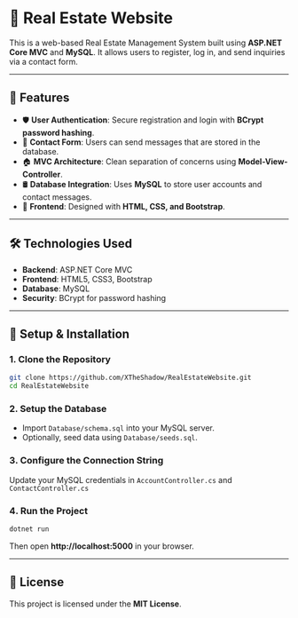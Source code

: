 # 🏡 Real Estate Website

This is a web-based Real Estate Management System built using **ASP.NET Core MVC** and **MySQL**. It allows users to register, log in, and send inquiries via a contact form.

---

## 📌 Features

- 🛡 **User Authentication**: Secure registration and login with **BCrypt password hashing**.
- 📧 **Contact Form**: Users can send messages that are stored in the database.
- 🏠 **MVC Architecture**: Clean separation of concerns using **Model-View-Controller**.
- 🛢 **Database Integration**: Uses **MySQL** to store user accounts and contact messages.
- 🎨 **Frontend**: Designed with **HTML, CSS, and Bootstrap**.

---

## 🛠 Technologies Used

- **Backend**: ASP.NET Core MVC
- **Frontend**: HTML5, CSS3, Bootstrap
- **Database**: MySQL
- **Security**: BCrypt for password hashing

---

## 🚀 Setup & Installation

### 1️. **Clone the Repository**
  ```bash
  git clone https://github.com/XTheShadow/RealEstateWebsite.git
  cd RealEstateWebsite
  ```

### 2️. **Setup the Database**
  - Import `Database/schema.sql` into your MySQL server.
  - Optionally, seed data using `Database/seeds.sql`.

### 3️. **Configure the Connection String**
  Update your MySQL credentials in `AccountController.cs` and `ContactController.cs`


### 4️. **Run the Project**
  ```bash
  dotnet run
  ```
  Then open **http://localhost:5000** in your browser.


---

## 📜 License

This project is licensed under the **MIT License**.  

